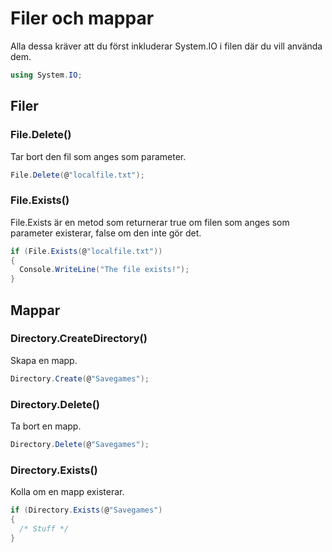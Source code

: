 # Filer och mappar

Alla dessa kräver att du först inkluderar System.IO i filen där du vill använda dem.

```csharp
using System.IO;
```

## Filer

### File.Delete()

Tar bort den fil som anges som parameter.

```csharp
File.Delete(@"localfile.txt");
```

### File.Exists()

File.Exists är en metod som returnerar true om filen som anges som parameter existerar, false om den inte gör det.

```csharp
if (File.Exists(@"localfile.txt"))
{
  Console.WriteLine("The file exists!");
}
```

## Mappar

### Directory.CreateDirectory()

Skapa en mapp.

```csharp
Directory.Create(@"Savegames");
```

### Directory.Delete()

Ta bort en mapp.

```csharp
Directory.Delete(@"Savegames");
```

### Directory.Exists()

Kolla om en mapp existerar.

```csharp
if (Directory.Exists(@"Savegames")
{
  /* Stuff */
}
```
